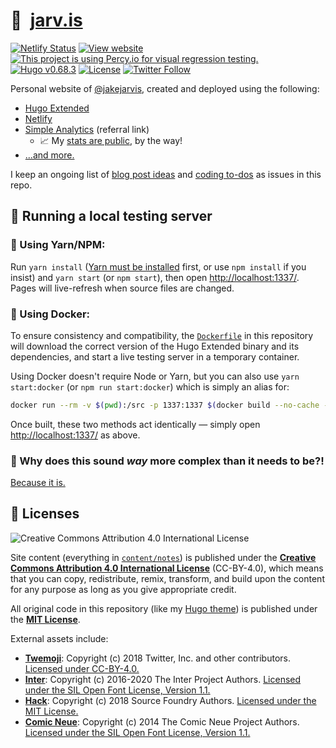 # 🏡&nbsp; [jarv.is](https://jarv.is/)

[![Netlify Status](https://api.netlify.com/api/v1/badges/a7403a53-fd9d-44c0-a708-a84d9fc1454d/deploy-status)](https://app.netlify.com/sites/jakejarvis/deploys)
[![View website](https://img.shields.io/badge/open%20site-jarv.is-green)](https://jarv.is/)
[![This project is using Percy.io for visual regression testing.](https://percy.io/static/images/percy-badge.svg)](https://percy.io/jakejarvis/jarv.is)
[![Hugo v0.68.3](https://img.shields.io/badge/hugo-v0.68.3-orange)](https://github.com/gohugoio/hugo)
[![License](https://img.shields.io/github/license/jakejarvis/jarv.is?color=red)](LICENSE.md)
[![Twitter Follow](https://img.shields.io/twitter/follow/jakejarvis?label=Follow&style=social)](https://twitter.com/intent/user?screen_name=jakejarvis)

Personal website of [@jakejarvis](https://github.com/jakejarvis), created and deployed using the following:

- [Hugo Extended](https://github.com/gohugoio/hugo)
- [Netlify](https://www.netlify.com/)
- [Simple Analytics](https://referral.simpleanalytics.com/jake-jarvis) (referral link)
  - 📈 My [stats are public](https://jarv.is/stats/), by the way!
- [...and more.](https://jarv.is/uses/)

I keep an ongoing list of [blog post ideas](https://github.com/jakejarvis/jarv.is/issues/1) and [coding to-dos](https://github.com/jakejarvis/jarv.is/issues/11) as issues in this repo.

## 💾 Running a local testing server

### 🧶 Using Yarn/NPM:

Run `yarn install` ([Yarn must be installed](https://yarnpkg.com/en/docs/install) first, or use `npm install` if you insist) and `yarn start` (or `npm start`), then open [http://localhost:1337/](http://localhost:1337/). Pages will live-refresh when source files are changed.

### 🐳 Using Docker:

To ensure consistency and compatibility, the [`Dockerfile`](Dockerfile) in this repository will download the correct version of the Hugo Extended binary and its dependencies, and start a live testing server in a temporary container.

Using Docker doesn't require Node or Yarn, but you can also use `yarn start:docker` (or `npm run start:docker`) which is simply an alias for:

```bash
docker run --rm -v $(pwd):/src -p 1337:1337 $(docker build --no-cache -q .)
```

Once built, these two methods act identically — simply open [http://localhost:1337/](http://localhost:1337/) as above.

### 🤯 Why does this sound _way_ more complex than it needs to be?!

[Because it is.](https://www.jvt.me/talks/overengineering-your-personal-website/)

## 📜 Licenses

![Creative Commons Attribution 4.0 International License](https://raw.githubusercontent.com/creativecommons/cc-cert-core/master/images/cc-by-88x31.png "CC BY")

Site content (everything in [`content/notes`](content/notes/)) is published under the [**Creative Commons Attribution 4.0 International License**](LICENSE.md) (CC-BY-4.0), which means that you can copy, redistribute, remix, transform, and build upon the content for any purpose as long as you give appropriate credit.

All original code in this repository (like my [Hugo theme](layouts/)) is published under the [**MIT License**](https://opensource.org/licenses/MIT).

External assets include:

- [**Twemoji**](https://twemoji.twitter.com/): Copyright (c) 2018 Twitter, Inc. and other contributors. [Licensed under CC-BY-4.0.](https://github.com/twitter/twemoji/blob/v12.1.5/LICENSE-GRAPHICS)
- [**Inter**](https://rsms.me/inter/): Copyright (c) 2016-2020 The Inter Project Authors. [Licensed under the SIL Open Font License, Version 1.1.](https://github.com/rsms/inter/blob/v3.13/LICENSE.txt)
- [**Hack**](https://sourcefoundry.org/hack/): Copyright (c) 2018 Source Foundry Authors. [Licensed under the MIT License.](https://github.com/source-foundry/Hack/blob/v3.003/LICENSE.md)
- [**Comic Neue**](http://comicneue.com/): Copyright (c) 2014 The Comic Neue Project Authors. [Licensed under the SIL Open Font License, Version 1.1.](https://github.com/crozynski/comicneue/blob/v2.5/OFL.txt)

